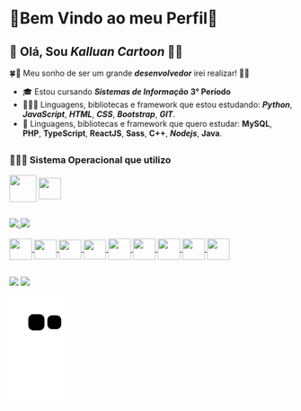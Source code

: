 # 💫Bem Vindo ao meu Perfil💫
## 👋 Olá, Sou **_Kalluan Cartoon_** 👨‍🎓


🍀🤞 Meu sonho de ser um grande **_desenvolvedor_** irei realizar! 🤞🍀 


- 🎓 Estou cursando **_Sistemas de Informação_** **3° Período**
- 👨🏿‍💻 Linguagens, bibliotecas e framework que estou estudando: **_Python_**, **_JavaScript_**, **_HTML_**, **_CSS_**, **_Bootstrap_**, **_GIT_**.
- 📑 Linguagens, bibliotecas e framework que quero estudar: **MySQL**, **PHP**, **TypeScript**, **ReactJS**, **Sass**, **C++**, **_Nodejs_**, **Java**.

##

### 👨🏿‍💻 Sistema Operacional que utilizo
 <div stlyle="display: inline_block">
  <img align="center" height="48" width="48" src="https://cdn.jsdelivr.net/gh/devicons/devicon/icons/linux/linux-original.svg" /> 
  <img align="center" height="38" width="40" src="https://cdn.jsdelivr.net/gh/devicons/devicon/icons/windows8/windows8-original.svg" />
 </div>
  
  ##
  

<div style="display: inline_block">
  <a href="https://github.com/kalluancartoon">
  <img height="180em" src="https://github-readme-stats.vercel.app/api?username=kalluancartoon&show_icons=true&theme=tokyonight&include_all_commits=true&count_private=true"/>
  <img height="180em" src="https://github-readme-stats.vercel.app/api/top-langs/?username=kalluancartoon&layout=compact&langs_count=7&theme=tokyonight"/>
</div>
<div style="display: inline_block"><br>
  <img align="center" height="38" width="40" src="https://cdn.jsdelivr.net/gh/devicons/devicon/icons/python/python-original.svg" /> 
  <img align="center" height="35" width="40" src="https://cdn.jsdelivr.net/gh/devicons/devicon/icons/javascript/javascript-original.svg" />
  <img align="center" height="35" width="40" src="https://cdn.jsdelivr.net/gh/devicons/devicon/icons/html5/html5-original.svg" />
  <img align="center" height="35" width="40" src="https://cdn.jsdelivr.net/gh/devicons/devicon/icons/css3/css3-original.svg" />
  <img align="center" height="38" width="40" src="https://cdn.jsdelivr.net/gh/devicons/devicon/icons/bootstrap/bootstrap-original.svg" />
  <img align="center" height="38" width="40" src="https://cdn.jsdelivr.net/gh/devicons/devicon/icons/git/git-original.svg" />
  <img align="center" height="38" width="40" src="https://cdn.jsdelivr.net/gh/devicons/devicon/icons/github/github-original-wordmark.svg" />
  <img align="center" height="38" width="40" src="https://cdn.jsdelivr.net/gh/devicons/devicon/icons/nodejs/nodejs-original-wordmark.svg" />
  <img align="center" height="38" width="40" src="https://cdn.jsdelivr.net/gh/devicons/devicon/icons/sass/sass-original.svg" />  
</div>
 
 ##
 
 <div> 
  <a href="https://www.linkedin.com/in/kalluan-c-fiuza-b5a17b221/" target="_blank"><img src="https://img.shields.io/badge/LinkedIn-0077B5?style=for-the-badge&logo=linkedin&logoColor=white target="_blank"></a> 
  <a href="mailto:kalluan21@hotmail.com" target="_blank"><img src="https://img.shields.io/badge/Microsoft_Outlook-0078D4?style=for-the-badge&logo=microsoft-outlook&logoColor=white"_blank"></a>
   
   ![Snake animation](https://github.com/kalluancartoon/kalluancartoon/blob/output/github-contribution-grid-snake.svg)
   
 </div>
